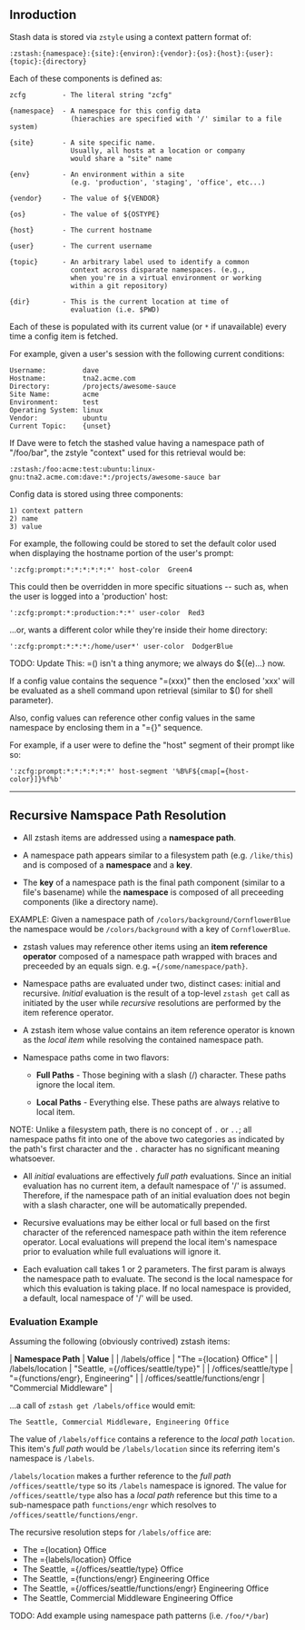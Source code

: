 
## Inroduction

Stash data is stored via `zstyle` using a context pattern format of:

    :zstash:{namespace}:{site}:{environ}:{vendor}:{os}:{host}:{user}:{topic}:{directory}

Each of these components is defined as:

    zcfg         - The literal string "zcfg"
    
    {namespace}  - A namespace for this config data
                   (hierachies are specified with '/' similar to a file system)
    
    {site}       - A site specific name.
                   Usually, all hosts at a location or company
                   would share a "site" name
    
    {env}        - An environment within a site
                   (e.g. 'production', 'staging', 'office', etc...)
    
    {vendor}     - The value of ${VENDOR}

    {os}         - The value of ${OSTYPE}

    {host}       - The current hostname

    {user}       - The current username

    {topic}      - An arbitrary label used to identify a common
                   context across disparate namespaces. (e.g.,
                   when you're in a virtual environment or working
                   within a git repository)

    {dir}        - This is the current location at time of
                   evaluation (i.e. $PWD)

Each of these is populated with its current value (or `*` if unavailable)
every time a config item is fetched.

For example, given a user's session with the following current conditions:

    Username:         dave
    Hostname:         tna2.acme.com
    Directory:        /projects/awesome-sauce
    Site Name:        acme
    Environment:      test
    Operating System: linux
    Vendor:           ubuntu
    Current Topic:    {unset}

If Dave were to fetch the stashed value having a namespace path of
"/foo/bar", the zstyle "context" used for this retrieval would be:

    :zstash:/foo:acme:test:ubuntu:linux-gnu:tna2.acme.com:dave:*:/projects/awesome-sauce bar

Config data is stored using three components:

    1) context pattern
    2) name
    3) value

For example, the following could be stored to set the default color used
when displaying the hostname portion of the user's prompt:

    ':zcfg:prompt:*:*:*:*:*:*' host-color  Green4

This could then be overridden in more specific situations -- such as,
when the user is logged into a 'production' host:

    ':zcfg:prompt:*:production:*:*' user-color  Red3

...or, wants a different color while they're inside their home directory:

    ':zcfg:prompt:*:*:*:/home/user*' user-color  DodgerBlue

TODO: Update This:  =() isn't a thing anymore; we always do ${(e)...} now.

If a config value contains the sequence "=(xxx)" then the enclosed 'xxx'
will be evaluated as a shell command upon retrieval (similar to $() for
shell parameter).

Also, config values can reference other config values in the same
namespace by enclosing them in a "={}" sequence.

For example, if a user were to define the "host" segment of their prompt
like so:

    ':zcfg:prompt:*:*:*:*:*:*' host-segment '%B%F${cmap[={host-color}]}%f%b'

-----------------

## Recursive Namspace Path Resolution

* All zstash items are addressed using a **namespace path**.

* A namespace path appears similar to a filesystem path (e.g. `/like/this`) and
is composed of a **namespace** and a **key**.

* The **key** of a namespace path is the final path component (similar to a
  file's basename) while the **namespace** is composed of all preceeding
  components (like a directory name).

EXAMPLE: Given a namespace path of `/colors/background/CornflowerBlue` the
namespace would be `/colors/background` with a key of `CornflowerBlue`.

* zstash values may reference other items using an **item reference operator**
  composed of a namespace path wrapped with braces and preceeded by an equals
  sign. e.g. `={/some/namespace/path}`.

* Namespace paths are evaluated under two, distinct cases: initial and
  recursive.  *Initial* evaluation is the result of a top-level `zstash get`
  call as initiated by the user while *recursive* resolutions are performed
  by the item reference operator.

* A zstash item whose value contains an item reference operator is known as
  the *local item* while resolving the contained namespace path.

* Namespace paths come in two flavors:

    * **Full Paths**  - Those begining with a slash (/) character. These paths
                        ignore the local item.

    * **Local Paths** - Everything else. These paths are always relative to
                        local item.

NOTE: Unlike a filesystem path, there is no concept of `.` or `..`; all
namespace paths fit into one of the above two categories as indicated by
the path's first character and the `.` character has no significant meaning
whatsoever.

* All *initial* evaluations are effectively *full path* evaluations. Since an
  initial evaluation has no current item, a default namespace of '/' is
  assumed.  Therefore, if the namespace path of an initial evaluation does not
  begin with a slash character, one will be automatically prepended.

* Recursive evaluations may be either local or full based on the first
  character of the referenced namespace path within the item reference
  operator.  Local evaluations will prepend the local item's namespace prior
  to evaluation while full evaluations will ignore it.

* Each evaluation call takes 1 or 2 parameters. The first param is always the
  namespace path to evaluate. The second is the local namespace for which this
  evaluation is taking place. If no local namespace is provided, a default,
  local namespace of '/' will be used.


### Evaluation Example

Assuming the following (obviously contrived) zstash items:

  |  **Namespace Path**               |  **Value**                            |
  |  /labels/office                   |  "The ={location} Office"             |
  |  /labels/location                 |  "Seattle, ={/offices/seattle/type}"  |
  |  /offices/seattle/type            |  "={functions/engr}, Engineering"     |
  |  /offices/seattle/functions/engr  |  "Commercial Middleware"              |

...a call of `zstash get /labels/office` would emit:

```
The Seattle, Commercial Middleware, Engineering Office
```
The value of `/labels/office` contains a reference to the *local path*
`location`. This item's *full path* would be `/labels/location` since its
referring item's namespace is `/labels`.

`/labels/location` makes a further reference to the *full path*
`/offices/seattle/type` so its `/labels` namespace is ignored. The value for
`/offices/seattle/type` also has a *local path* reference but this time to a
sub-namespace path `functions/engr` which resolves to
`/offices/seattle/functions/engr`.

The recursive resolution steps for `/labels/office` are:

* The ={location} Office
* The ={labels/location} Office
* The Seattle, ={/offices/seattle/type} Office
* The Seattle, ={functions/engr} Engineering Office
* The Seattle, ={/offices/seattle/functions/engr} Engineering Office
* The Seattle, Commercial Middleware Engineering Office

TODO: Add example using namespace path patterns (i.e. `/foo/*/bar`)





